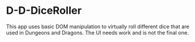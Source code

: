 # D-D-DiceRoller
This app uses basic DOM manipulation to virtually roll different dice that are used in Dungeons and Dragons. The UI needs work and is not the final one.

